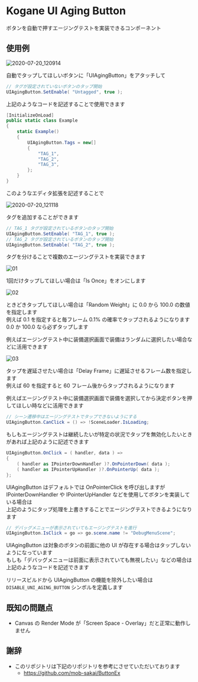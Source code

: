 # Kogane UI Aging Button

ボタンを自動で押すエージングテストを実装できるコンポーネント

## 使用例

![2020-07-20_120914](https://user-images.githubusercontent.com/6134875/87896183-75d9f900-ca82-11ea-9ce7-b2f9118e0548.png)

自動でタップしてほしいボタンに「UIAgingButton」をアタッチして

```cs
// タグが設定されていないボタンのタップ開始
UIAgingButton.SetEnable( "Untagged", true );
```

上記のようなコードを記述することで使用できます

```cs
[InitializeOnLoad]
public static class Example
{
    static Example()
    {
        UIAgingButton.Tags = new[]
        {
            "TAG_1",
            "TAG_2",
            "TAG_3",
        };
    }
}
```

このようなエディタ拡張を記述することで

![2020-07-20_121118](https://user-images.githubusercontent.com/6134875/87896185-770b2600-ca82-11ea-9b08-2fa0964192f5.png)

タグを追加することができます

```cs
// TAG_1 タグが設定されているボタンのタップ開始
UIAgingButton.SetEnable( "TAG_1", true );
// TAG_2 タグが設定されているボタンのタップ開始
UIAgingButton.SetEnable( "TAG_2", true );
```

タグを分けることで複数のエージングテストを実装できます

![01](https://user-images.githubusercontent.com/6134875/87896186-770b2600-ca82-11ea-9eb5-752122c8662d.png)

1回だけタップしてほしい場合は「Is Once」をオンにします

![02](https://user-images.githubusercontent.com/6134875/87896188-77a3bc80-ca82-11ea-8965-a94ed280a1b5.png)

ときどきタップしてほしい場合は「Random Weight」に 0.0 から 100.0 の数値を指定します  
例えば 0.1 を指定すると毎フレーム 0.1% の確率でタップされるようになります  
0.0 か 100.0 なら必ずタップします

例えばエージングテスト中に装備選択画面で装備はランダムに選択したい場合などに活用できます

![03](https://user-images.githubusercontent.com/6134875/87896193-796d8000-ca82-11ea-9055-a393617872eb.png)

タップを遅延させたい場合は「Delay Frame」に遅延させるフレーム数を指定します  
例えば 60 を指定すると 60 フレーム後からタップされるようになります

例えばエージングテスト中に装備選択画面で装備を選択してから決定ボタンを押してほしい時などに活用できます

```cs
// シーン遷移中はエージングテストでタップできないようにする
UIAgingButton.CanClick = () => !SceneLoader.IsLoading;
```

もしもエージングテストは継続したいが特定の状況でタップを無効化したいときがあれば上記のように記述できます

```cs
UIAgingButton.OnClick = ( handler, data ) =>
{
    ( handler as IPointerDownHandler )?.OnPointerDown( data );
    ( handler as IPointerUpHandler )?.OnPointerUp( data );
};
```

UIAgingButton はデフォルトでは OnPointerClick を呼び出しますが  
IPointerDownHandler や IPointerUpHandler などを使用してボタンを実装している場合は  
上記のようにタップ処理を上書きすることでエージングテストできるようになります

```cs
// デバッグメニューが表示されていてもエージングテストを進行
UIAgingButton.IsClick = go => go.scene.name != "DebugMenuScene";
```

UIAgingButton は対象のボタンの前面に他の UI が存在する場合はタップしないようになっています  
もしも「デバッグメニューは前面に表示されていても無視したい」などの場合は上記のようなコードを記述できます

リリースビルドから UIAgingButton の機能を除外したい場合は  
`DISABLE_UNI_AGING_BUTTON` シンボルを定義します

## 既知の問題点

* Canvas の Render Mode が「Screen Space - Overlay」だと正常に動作しません

## 謝辞

* このリポジトリは下記のリポジトリを参考にさせていただいております
    * https://github.com/mob-sakai/ButtonEx

